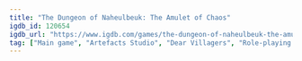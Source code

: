 ```yaml
---
title: "The Dungeon of Naheulbeuk: The Amulet of Chaos"
igdb_id: 120654
igdb_url: "https://www.igdb.com/games/the-dungeon-of-naheulbeuk-the-amulet-of-chaos"
tag: ["Main game", "Artefacts Studio", "Dear Villagers", "Role-playing (RPG)", "Strategy", "Turn-based strategy (TBS)", "Tactical", "Adventure", "Indie", "Single player", "Bird view / Isometric", "Action", "Fantasy", "Comedy"]
---
```

